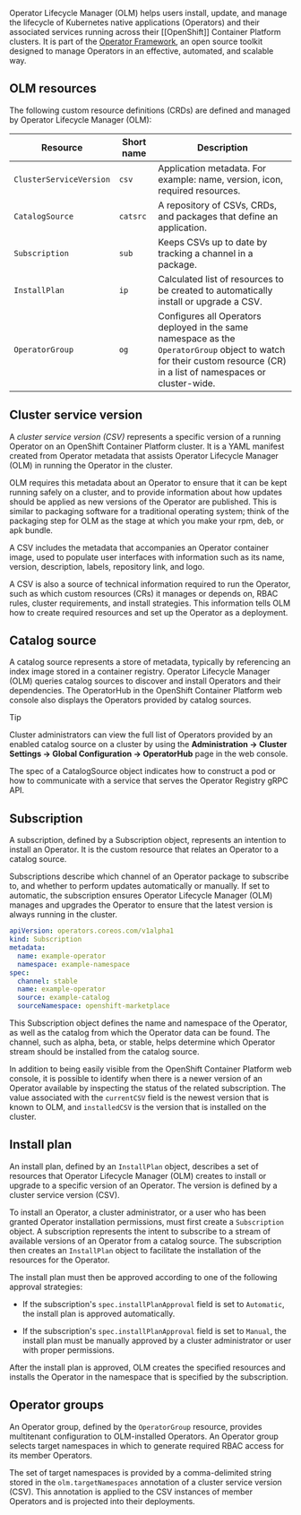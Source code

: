 Operator Lifecycle Manager (OLM) helps users install, update, and manage the lifecycle of Kubernetes native applications (Operators) and their associated services running across their [[OpenShift]] Container Platform clusters. It is part of the [Operator Framework](https://operatorframework.io/), an open source toolkit designed to manage Operators in an effective, automated, and scalable way.

## OLM resources
The following custom resource definitions (CRDs) are defined and managed by Operator Lifecycle Manager (OLM):

| Resource                      | Short name | Description                                                                                                                                                            |
| ----------------------------- | ---------- | ---------------------------------------------------------------------------------------------------------------------------------------------------------------------- |
| `ClusterServiceVersion` | `csv`      | Application metadata. For example: name, version, icon, required resources.                                                                                            |
| `CatalogSource`               | `catsrc`   | A repository of CSVs, CRDs, and packages that define an application.                                                                                                   |
| `Subscription`                | `sub`      | Keeps CSVs up to date by tracking a channel in a package.                                                                                                              |
| `InstallPlan`                 | `ip`       | Calculated list of resources to be created to automatically install or upgrade a CSV.                                                                                  |
| `OperatorGroup`               | `og`       | Configures all Operators deployed in the same namespace as the `OperatorGroup` object to watch for their custom resource (CR) in a list of namespaces or cluster-wide. |

## Cluster service version
A _cluster service version (CSV)_ represents a specific version of a running Operator on an OpenShift Container Platform cluster. It is a YAML manifest created from Operator metadata that assists Operator Lifecycle Manager (OLM) in running the Operator in the cluster.

OLM requires this metadata about an Operator to ensure that it can be kept running safely on a cluster, and to provide information about how updates should be applied as new versions of the Operator are published. This is similar to packaging software for a traditional operating system; think of the packaging step for OLM as the stage at which you make your rpm, deb, or apk bundle.

A CSV includes the metadata that accompanies an Operator container image, used to populate user interfaces with information such as its name, version, description, labels, repository link, and logo.

A CSV is also a source of technical information required to run the Operator, such as which custom resources (CRs) it manages or depends on, RBAC rules, cluster requirements, and install strategies. This information tells OLM how to create required resources and set up the Operator as a deployment.

## Catalog source
A catalog source represents a store of metadata, typically by referencing an index image stored in a container registry. Operator Lifecycle Manager (OLM) queries catalog sources to discover and install Operators and their dependencies. The OperatorHub in the OpenShift Container Platform web console also displays the Operators provided by catalog sources.

>[!tip]
Cluster administrators can view the full list of Operators provided by an enabled catalog source on a cluster by using the **Administration → Cluster Settings → Global Configuration → OperatorHub** page in the web console.


The spec of a CatalogSource object indicates how to construct a pod or how to communicate with a service that serves the Operator Registry gRPC API.

## Subscription
A subscription, defined by a Subscription object, represents an intention to install an Operator. It is the custom resource that relates an Operator to a catalog source.

Subscriptions describe which channel of an Operator package to subscribe to, and whether to perform updates automatically or manually. If set to automatic, the subscription ensures Operator Lifecycle Manager (OLM) manages and upgrades the Operator to ensure that the latest version is always running in the cluster.

```yaml
apiVersion: operators.coreos.com/v1alpha1
kind: Subscription
metadata:
  name: example-operator
  namespace: example-namespace
spec:
  channel: stable
  name: example-operator
  source: example-catalog
  sourceNamespace: openshift-marketplace
```

This Subscription object defines the name and namespace of the Operator, as well as the catalog from which the Operator data can be found. The channel, such as alpha, beta, or stable, helps determine which Operator stream should be installed from the catalog source.

In addition to being easily visible from the OpenShift Container Platform web console, it is possible to identify when there is a newer version of an Operator available by inspecting the status of the related subscription. The value associated with the `currentCSV` field is the newest version that is known to OLM, and `installedCSV` is the version that is installed on the cluster.

## Install plan
An install plan, defined by an `InstallPlan` object, describes a set of resources that Operator Lifecycle Manager (OLM) creates to install or upgrade to a specific version of an Operator. The version is defined by a cluster service version (CSV).

To install an Operator, a cluster administrator, or a user who has been granted Operator installation permissions, must first create a `Subscription` object. A subscription represents the intent to subscribe to a stream of available versions of an Operator from a catalog source. The subscription then creates an `InstallPlan` object to facilitate the installation of the resources for the Operator.

The install plan must then be approved according to one of the following approval strategies:

- If the subscription's `spec.installPlanApproval` field is set to `Automatic`, the install plan is approved automatically.

- If the subscription's `spec.installPlanApproval` field is set to `Manual`, the install plan must be manually approved by a cluster administrator or user with proper permissions.

After the install plan is approved, OLM creates the specified resources and installs the Operator in the namespace that is specified by the subscription.

## Operator groups
An Operator group, defined by the `OperatorGroup` resource, provides multitenant configuration to OLM-installed Operators. An Operator group selects target namespaces in which to generate required RBAC access for its member Operators.

The set of target namespaces is provided by a comma-delimited string stored in the `olm.targetNamespaces` annotation of a cluster service version (CSV). This annotation is applied to the CSV instances of member Operators and is projected into their deployments.